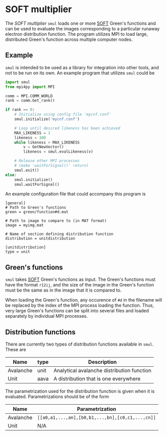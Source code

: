# SOFT multiplier
The *SOFT multiplier* ``smul`` loads one or more
[SOFT](https://github.com/hoppe93/SOFT) Green's functions and can
be used to evaluate the images corresponding to a particular runaway electron
distribution function. The program utilizes MPI to load large, distributed
Green's function across multiple computer nodes.

## Example
``smul`` is intended to be used as a library for integration into other tools,
and not to be run on its own. An example program that utilizes ``smul`` could
be
```python
import smul
from mpi4py import MPI

comm = MPI.COMM_WORLD
rank = comm.Get_rank()

if rank == 0:
    # Initialize using config file 'mycnf.conf'
    smul.initialize('mycnf.conf')

    # Loop until desired likeness has been achieved
    MAX_LIKENESS = 1
    likeness = 100
    while likeness > MAX_LIKENESS
        v = GetNewVector()
        likeness = smul.evalLikeness(v)

    # Release other MPI processes
    # (make 'waitForSignal()' return)
    smul.exit()
else:
    smul.initialize()
    smul.waitForSignal()
```
An example configuration file that could accompany this program is
```
[general]
# Path to Green's functions
green = green/function#d.mat

# Path to image to compare to (in MAT format)
image = myimg.mat

# Name of section defining distribution function
distribution = unitdistribution

[unitdistribution]
type = unit
```

## Green's functions
``smul`` takes [SOFT](https://github.com/hoppe93/SOFT) Green's functions as
input. The Green's functions must have the format ``r12ij``, and the size of
the image in the Green's function must be the same as in the image that it is
compared to.

When loading the Green's function, any occurence of ``#d`` in the filename will
be replaced by the index of the MPI process loading the function. Thus, very
large Green's functions can be split into several files and loaded separately
by individual MPI processes.

## Distribution functions
There are currently two types of distribution functions available in ``smul``.
These are

Name       | type | Description
-----------|------|--------------------------------------------
Avalanche  | unit | Analytical avalanche distribution function
Unit       | aava | A distribution that is one everywhere

The parametrization used for the distribution function is given when it is
evaluated. Parametrizations should be of the form

Name       | Parametrization
-----------|---------------------------------------------------
Avalanche  | ``[[a0,a1,...,an],[b0,b1,...,bn],[c0,c1,...,cn]]``
Unit       | N/A

